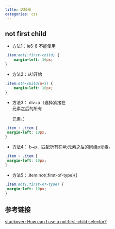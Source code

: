 ```yaml
---
title: 选择器
categories: css 
---
```


## not first child


- 方法1：ie6-8 不能使用
```css
.item:not(:first-child) {
    margin-left: 10px;
}
```

- 方法2：从1开始

```css
.item:nth-child(n+2) {
    margin-left: 10px;
}
```

- 方法3： div+p（选择紧接在 <div> 元素之后的所有 <p> 元素。）
```css
.item + .item {
 margin-left: 10px;
}
```

- 方法4： b~p，匹配所有在#b元素之后的同级p元素。

```css
.item ~ .item {
 margin-left: 10px;
}
```
- 方法5：.item:not(:first-of-type){} 

```css
.item:not(:first-of-type) {
 margin-left: 10px;
}
```


## 参考链接
[stackover: How can I use a not:first-child selector?](https://stackoverflow.com/questions/12289853/how-can-i-use-a-notfirst-child-selector)
